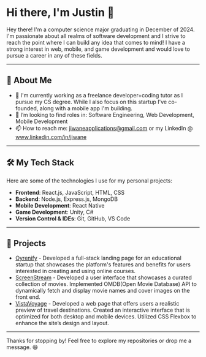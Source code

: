# Hi there, I'm Justin 👋

Hey there! I'm a computer science major graduating in December of 2024. I'm passionate about all realms of software development and I strive to reach the point where I can build any idea that comes to mind! I have a strong interest in web, mobile, and game development and would love to pursue a career in any of these fields. 

---

## 🌟 About Me

- 🔭 I'm currently working as a freelance developer+coding tutor as I pursue my CS degree. While I also focus on this startup I've co-founded, along with a mobile app I'm building.
- 👯 I’m looking to find roles in: Software Engineering, Web Development, Mobile Development 
- 📫 How to reach me: jiwaneapplications@gmail.com or my LinkedIn @ www.linkedin.com/in/jiwane

---

## 🛠️ My Tech Stack

Here are some of the technologies I use for my personal projects:

- **Frontend**: React.js, JavaScript, HTML, CSS
- **Backend**: Node.js, Express.js, MongoDB
- **Mobile Development**: React Native
- **Game Development**: Unity, C#
- **Version Control & IDEs**: Git, GitHub, VS Code
  
---

## 💼 Projects 

- [Oyrenify](https://oyrenify.org/) - Developed a full-stack landing page for an educational startup that showcases the platform's features and benefits for users interested in creating and using online courses.
- [ScreenStream](https://github.com/ijustin125i/ScreenStream.git) - Developed a user interface that showcases a curated collection of movies. Implemented OMDB(Open Movie Database) API to dynamically fetch and display movie names and cover images on the front end.
- [VistaVoyage](https://github.com/ijustin125i/VistaVoyage.git) - Developed a web page that offers users a realistic preview of travel destinations. Created an interactive interface that is optimized for both desktop and mobile devices. Utilized CSS Flexbox to enhance the site’s design and layout.

---

Thanks for stopping by! Feel free to explore my repositories or drop me a message. 😄
